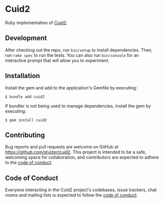 # Cuid2

Ruby implementation of [Cuid2](https://github.com/paralleldrive/cuid2).

## Development

After checking out the repo, run `bin/setup` to install dependencies. Then, run `rake spec` to run the tests. You can also run `bin/console` for an interactive prompt that will allow you to experiment.

## Installation

Install the gem and add to the application's Gemfile by executing:

    $ bundle add cuid2

If bundler is not being used to manage dependencies, install the gem by executing:

    $ gem install cuid2

## Contributing

Bug reports and pull requests are welcome on GitHub at https://github.com/stulzer/cuid2. This project is intended to be a safe, welcoming space for collaboration, and contributors are expected to adhere to the [code of conduct](https://github.com/stulzer/cuid2/blob/main/CODE_OF_CONDUCT.md).

## Code of Conduct

Everyone interacting in the Cuid2 project's codebases, issue trackers, chat rooms and mailing lists is expected to follow the [code of conduct](https://github.com/stulzer/cuid2/blob/main/CODE_OF_CONDUCT.md).
